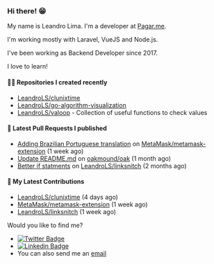 ### Hi there! 😁 

My name is Leandro Lima. I'm a developer at [Pagar.me](https://pagar.me/).  

I'm working mostly with Laravel, VueJS and Node.js. 

I've been working as Backend Developer since 2017. 

I love to learn!  

#### 👨‍💻 Repositories I created recently
- [LeandroLS/clunixtime](https://github.com/LeandroLS/clunixtime)
- [LeandroLS/go-algorithm-visualization](https://github.com/LeandroLS/go-algorithm-visualization)
- [LeandroLS/valoop](https://github.com/LeandroLS/valoop) - Collection of useful functions to check values

#### 🔨 Latest Pull Requests I published

- [Adding Brazilian Portuguese translation](https://github.com/MetaMask/metamask-extension/pull/13470) on [MetaMask/metamask-extension](https://github.com/MetaMask/metamask-extension) (1 week ago)
- [Update README.md](https://github.com/oakmound/oak/pull/180) on [oakmound/oak](https://github.com/oakmound/oak) (1 month ago)
- [Better if statments](https://github.com/LeandroLS/linksnitch/pull/3) on [LeandroLS/linksnitch](https://github.com/LeandroLS/linksnitch) (2 months ago)

#### :construction_worker: My Latest Contributions

- [LeandroLS/clunixtime](https://github.com/LeandroLS/clunixtime) (4 days ago)
- [MetaMask/metamask-extension](https://github.com/MetaMask/metamask-extension) (1 week ago)
- [LeandroLS/linksnitch](https://github.com/LeandroLS/linksnitch) (1 week ago)

Would you like to find me?

- [![Twitter Badge](https://img.shields.io/badge/-Twitter-1ca0f1?style=flat-square&labelColor=1ca0f1&logo=twitter&logoColor=white&link=https://twitter.com/le_limasilva)](https://twitter.com/le_limasilva)  
- [![Linkedin Badge](https://img.shields.io/badge/-LinkedIn-blue?style=flat-square&logo=Linkedin&logoColor=white&link=https://www.linkedin.com/in/llimasilva/)](https://www.linkedin.com/in/llimasilva/)  
- You can also send me an [email](mailto:llimas@outlook.com)
